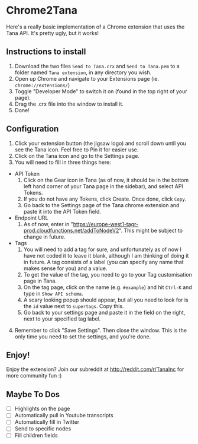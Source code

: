 # Chrome2Tana

Here's a really basic implementation of a Chrome extension that uses the Tana API. It's pretty ugly, but it works!

## Instructions to install

1. Download the two files `Send to Tana.crx` and `Send to Tana.pem` to a folder named `Tana extension`, in any directory you wish.
2. Open up Chrome and navigate to your Extensions page (ie. `chrome://extensions/`)
3. Toggle "Developer Mode" to switch it on (found in the top right of your page).
4. Drag the .crx file into the window to install it.
5. Done!

## Configuration

1. Click your extension button (the jigsaw logo) and scroll down until you see the Tana icon. Feel free to Pin it for easier use.
2. Click on the Tana icon and go to the Settings page.
3. You will need to fill in three things here:
  * API Token
    1. Click on the Gear icon in Tana (as of now, it should be in the bottom left hand corner of your Tana page in the sidebar), and select API Tokens.
    2. If you do not have any Tokens, click Create. Once done, click `Copy`.
    3. Go back to the Settings page of the Tana chrome extension and paste it into the API Token field.
  * Endpoint URL
    1. As of now, enter in "https://europe-west1-tagr-prod.cloudfunctions.net/addToNodeV2". This might be subject to change in future.
  * Tags
    1. You will need to add a tag for sure, and unfortunately as of now I have not coded it to leave it blank, although I am thinking of doing it in future. A tag consists of a label (you can specify any name that makes sense for you) and a value.
    2. To get the value of the tag, you need to go to your Tag customisation page in Tana.
    3. On the tag page, click on the name (e.g. `#example`) and hit `Ctrl-K` and type in `Show API schema`.
    4. A scary looking popup should appear, but all you need to look for is the `id` value next to `supertags`. Copy this.
    5. Go back to your settings page and paste it in the field on the right, next to your specified tag label.
4. Remember to click "Save Settings". Then close the window. This is the only time you need to set the settings, and you're done.

## Enjoy!
Enjoy the extension? Join our subreddit at http://reddit.com/r/TanaInc for more community fun :)

## Maybe To Dos

- [ ] Highlights on the page
- [ ] Automatically pull in Youtube transcripts
- [ ] Automatically fill in Twitter
- [ ] Send to specific nodes
- [ ] Fill children fields
